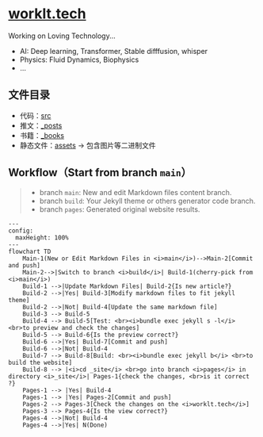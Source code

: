 # [worklt.tech](https://worklt.tech/)

Working on Loving Technology...
- AI: Deep learning, Transformer, Stable difffusion, whisper
- Physics: Fluid Dynamics, Biophysics
- ...


## 文件目录
- 代码：[src](src)
- 推文：[_posts](_posts)
- 书籍：[_books](_books)
- 静态文件：[assets](assets) -> 包含图片等二进制文件

## Workflow（Start from branch `main`）
> - branch `main`: New and edit Markdown files content branch.
> - branch `build`: Your Jekyll theme or others generator code branch.
> - branch `pages`: Generated original website results.

```mermaid
---
config:
  maxHeight: 100%
---
flowchart TD
    Main-1(New or Edit Markdown Files in <i>main</i>)-->Main-2[Commit and push]
    Main-2-->|Switch to branch <i>build</i>| Build-1(cherry-pick from <i>main</i>)
    Build-1 -->|Update Markdown Files| Build-2{Is new article?}
    Build-2 -->|Yes| Build-3[Modify markdown files to fit jekyll theme]
    Build-2 -->|Not| Build-4[Update the same markdown file]
    Build-3 --> Build-5
    Build-4 --> Build-5[Test: <br><i>bundle exec jekyll s -l</i> <br>to preview and check the changes]
    Build-5 --> Build-6{Is the preview correct?}
    Build-6 -->|Yes| Build-7[Commit and push]
    Build-6 -->|Not| Build-4
    Build-7 --> Build-8[Build: <br><i>bundle exec jekyll b</i> <br>to build the website]
    Build-8 --> |<i>cd _site</i> <br>go into branch <i>pages</i> in directory <i>_site</i>| Pages-1{check the changes, <br>is it correct ?}
    Pages-1 --> |Yes| Build-4
    Pages-1 --> |Yes| Pages-2[Commit and push]
    Pages-2 --> Pages-3[Check the changes on the <i>worklt.tech</i>]
    Pages-3 --> Pages-4{Is the view correct?}
    Pages-4 -->|Not| Build-4
    Pages-4 -->|Yes| N(Done)
```
